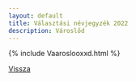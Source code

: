 ```yaml
---
layout: default
title: Választási névjegyzék 2022
description: Városlőd
---
```


{% include Vaaroslooxxd.html %}

[Vissza](./)
